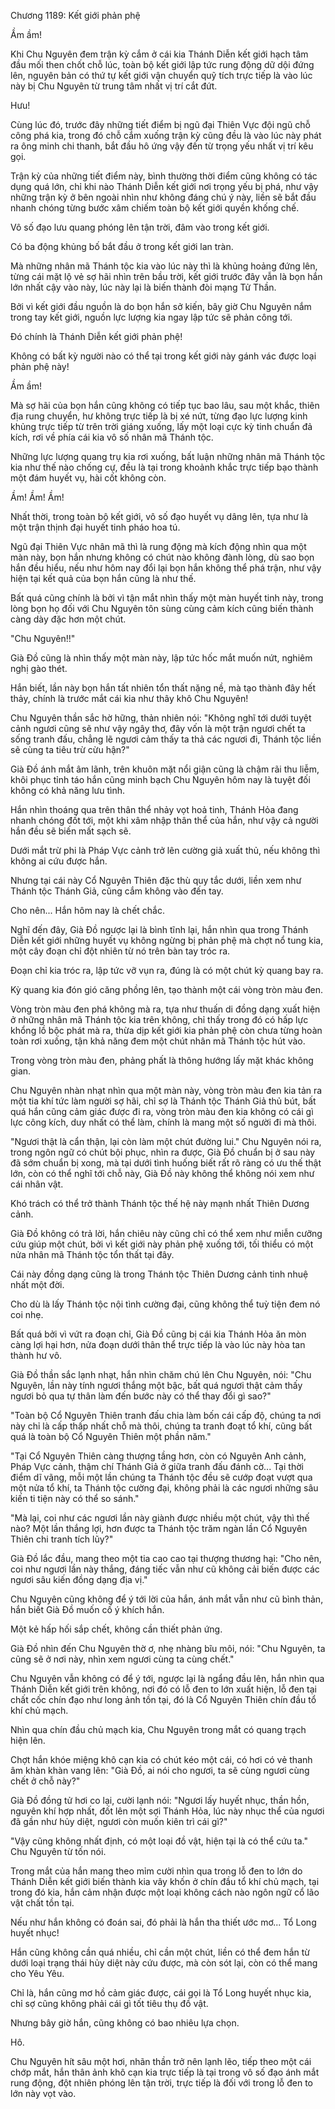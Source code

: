 




Chương 1189: Kết giới phản phệ


Ầm ầm!

Khi Chu Nguyên đem trận kỳ cắm ở cái kia Thánh Diễn kết giới hạch tâm đầu mối then chốt chỗ lúc, toàn bộ kết giới lập tức rung động dữ dội đứng lên, nguyên bản có thứ tự kết giới vận chuyển quỹ tích trực tiếp là vào lúc này bị Chu Nguyên từ trung tâm nhất vị trí cắt đứt.

Hưu!

Cùng lúc đó, trước đây những tiết điểm bị ngũ đại Thiên Vực đội ngũ chỗ công phá kia, trong đó chỗ cắm xuống trận kỳ cũng đều là vào lúc này phát ra ông minh chi thanh, bắt đầu hô ứng vậy đến từ trọng yếu nhất vị trí kêu gọi.

Trận kỳ của những tiết điểm này, bình thường thời điểm cũng không có tác dụng quá lớn, chỉ khi nào Thánh Diễn kết giới nơi trọng yếu bị phá, như vậy những trận kỳ ở bên ngoài nhìn như không đáng chú ý này, liền sẽ bắt đầu nhanh chóng từng bước xâm chiếm toàn bộ kết giới quyền khống chế.

Vô số đạo lưu quang phóng lên tận trời, đâm vào trong kết giới.

Có ba động khủng bố bắt đầu ở trong kết giới lan tràn.

Mà những nhân mã Thánh tộc kia vào lúc này thì là khủng hoảng đứng lên, từng cái mặt lộ vẻ sợ hãi nhìn trên bầu trời, kết giới trước đây vẫn là bọn hắn lớn nhất cậy vào này, lúc này lại là biến thành đòi mạng Tử Thần.

Bởi vì kết giới đầu nguồn là do bọn hắn sở kiến, bây giờ Chu Nguyên nắm trong tay kết giới, nguồn lực lượng kia ngay lập tức sẽ phản công tới.

Đó chính là Thánh Diễn kết giới phản phệ!

Không có bất kỳ người nào có thể tại trong kết giới này gánh vác được loại phản phệ này!

Ầm ầm!

Mà sợ hãi của bọn hắn cũng không có tiếp tục bao lâu, sau một khắc, thiên địa rung chuyển, hư không trực tiếp là bị xé nứt, từng đạo lực lượng kinh khủng trực tiếp từ trên trời giáng xuống, lấy một loại cực kỳ tinh chuẩn đả kích, rơi về phía cái kia vô số nhân mã Thánh tộc.

Những lực lượng quang trụ kia rơi xuống, bất luận những nhân mã Thánh tộc kia như thế nào chống cự, đều là tại trong khoảnh khắc trực tiếp bạo thành một đám huyết vụ, hài cốt không còn.

Ầm! Ầm! Ầm!

Nhất thời, trong toàn bộ kết giới, vô số đạo huyết vụ dâng lên, tựa như là một trận thịnh đại huyết tinh pháo hoa tú.

Ngũ đại Thiên Vực nhân mã thì là rung động mà kích động nhìn qua một màn này, bọn hắn nhưng không có chút nào không đành lòng, dù sao bọn hắn đều hiểu, nếu như hôm nay đổi lại bọn hắn không thể phá trận, như vậy hiện tại kết quả của bọn hắn cũng là như thế.

Bất quá cũng chính là bởi vì tận mắt nhìn thấy một màn huyết tinh này, trong lòng bọn họ đối với Chu Nguyên tôn sùng cùng cảm kích cũng biến thành càng dày đặc hơn một chút.

"Chu Nguyên!!"

Già Đồ cũng là nhìn thấy một màn này, lập tức hốc mắt muốn nứt, nghiêm nghị gào thét.

Hắn biết, lần này bọn hắn tất nhiên tổn thất nặng nề, mà tạo thành đây hết thảy, chính là trước mắt cái kia như thây khô Chu Nguyên!

Chu Nguyên thần sắc hờ hững, thản nhiên nói: "Không nghĩ tới dưới tuyệt cảnh ngươi cũng sẽ như vậy ngây thơ, đây vốn là một trận ngươi chết ta sống tranh đấu, chẳng lẽ ngươi cảm thấy ta thả các ngươi đi, Thánh tộc liền sẽ cùng ta tiêu trừ cừu hận?"

Già Đồ ánh mắt âm lãnh, trên khuôn mặt nổi giận cũng là chậm rãi thu liễm, khôi phục tỉnh táo hắn cũng minh bạch Chu Nguyên hôm nay là tuyệt đối không có khả năng lưu tình.

Hắn nhìn thoáng qua trên thân thể nhảy vọt hoả tinh, Thánh Hỏa đang nhanh chóng đốt tới, một khi xâm nhập thân thể của hắn, như vậy cả người hắn đều sẽ biến mất sạch sẽ.

Dưới mắt trừ phi là Pháp Vực cảnh trở lên cường giả xuất thủ, nếu không thì không ai cứu được hắn.

Nhưng tại cái này Cổ Nguyên Thiên đặc thù quy tắc dưới, liền xem như Thánh tộc Thánh Giả, cũng cắm không vào đến tay.

Cho nên... Hắn hôm nay là chết chắc.

Nghĩ đến đây, Già Đồ ngược lại là bình tĩnh lại, hắn nhìn qua trong Thánh Diễn kết giới những huyết vụ không ngừng bị phản phệ mà chợt nổ tung kia, một cây đoạn chỉ đột nhiên từ nó trên bàn tay tróc ra.

Đoạn chỉ kia tróc ra, lập tức vỡ vụn ra, đúng là có một chút kỳ quang bay ra.

Kỳ quang kia đón gió căng phồng lên, tạo thành một cái vòng tròn màu đen.

Vòng tròn màu đen phá không mà ra, tựa như thuấn di đồng dạng xuất hiện ở những nhân mã Thánh tộc kia trên không, chỉ thấy trong đó có hấp lực khổng lồ bộc phát mà ra, thừa dịp kết giới kia phản phệ còn chưa từng hoàn toàn rơi xuống, tận khả năng đem một chút nhân mã Thánh tộc hút vào.

Trong vòng tròn màu đen, phảng phất là thông hướng lấy mặt khác không gian.

Chu Nguyên nhàn nhạt nhìn qua một màn này, vòng tròn màu đen kia tản ra một tia khí tức làm người sợ hãi, chỉ sợ là Thánh tộc Thánh Giả thủ bút, bất quá hắn cũng cảm giác được đi ra, vòng tròn màu đen kia không có cái gì lực công kích, duy nhất có thể làm, chính là mang một số người đi mà thôi.

"Ngươi thật là cẩn thận, lại còn làm một chút đường lui." Chu Nguyên nói ra, trong ngôn ngữ có chút bội phục, nhìn ra được, Già Đồ chuẩn bị ở sau này đã sớm chuẩn bị xong, mà tại dưới tình huống biết rất rõ ràng có ưu thế thật lớn, còn có thể nghĩ tới chỗ này, Già Đồ này không thể không nói xem như cái nhân vật.

Khó trách có thể trở thành Thánh tộc thế hệ này mạnh nhất Thiên Dương cảnh.

Già Đồ không có trả lời, hắn chiêu này cũng chỉ có thể xem như miễn cưỡng cứu giúp một chút, bởi vì kết giới này phản phệ xuống tới, tối thiểu có một nửa nhân mã Thánh tộc tổn thất tại đây.

Cái này đồng dạng cũng là trong Thánh tộc Thiên Dương cảnh tinh nhuệ nhất một đời.

Cho dù là lấy Thánh tộc nội tình cường đại, cũng không thể tuỳ tiện đem nó coi nhẹ.

Bất quá bởi vì vứt ra đoạn chỉ, Già Đồ cũng bị cái kia Thánh Hỏa ăn mòn càng lợi hại hơn, nửa đoạn dưới thân thể trực tiếp là vào lúc này hòa tan thành hư vô.

Già Đồ thần sắc lạnh nhạt, hắn nhìn chăm chú lên Chu Nguyên, nói: "Chu Nguyên, lần này tính ngươi thắng một bậc, bất quá ngươi thật cảm thấy ngươi bỏ qua tự thân làm đến bước này có thể thay đổi gì sao?"

"Toàn bộ Cổ Nguyên Thiên tranh đấu chia làm bốn cái cấp độ, chúng ta nơi này chỉ là cấp thấp nhất chỗ mà thôi, chúng ta tranh đoạt tổ khí, cũng bất quá là toàn bộ Cổ Nguyên Thiên một phần năm."

"Tại Cổ Nguyên Thiên càng thượng tầng hơn, còn có Nguyên Anh cảnh, Pháp Vực cảnh, thậm chí Thánh Giả ở giữa tranh đấu đánh cờ... Tại thời điểm dĩ vãng, mỗi một lần chúng ta Thánh tộc đều sẽ cướp đoạt vượt qua một nửa tổ khí, ta Thánh tộc cường đại, không phải là các ngươi những sâu kiến ti tiện này có thể so sánh."

"Mà lại, coi như các ngươi lần này giành được nhiều một chút, vậy thì thế nào? Một lần thắng lợi, hơn được ta Thánh tộc trăm ngàn lần Cổ Nguyên Thiên chi tranh tích lũy?"

Già Đồ lắc đầu, mang theo một tia cao cao tại thượng thương hại: "Cho nên, coi như ngươi lần này thắng, đáng tiếc vẫn như cũ không cải biến được các ngươi sâu kiến đồng dạng địa vị."

Chu Nguyên cũng không để ý tới lời của hắn, ánh mắt vẫn như cũ bình thản, hắn biết Già Đồ muốn cố ý khích hắn.

Một kẻ hấp hối sắp chết, không cần thiết phản ứng.

Già Đồ nhìn đến Chu Nguyên thờ ơ, nhẹ nhàng bĩu môi, nói: "Chu Nguyên, ta cũng sẽ ở nơi này, nhìn xem ngươi cùng ta cùng chết."

Chu Nguyên vẫn không có để ý tới, ngược lại là ngẩng đầu lên, hắn nhìn qua Thánh Diễn kết giới trên không, nơi đó có lỗ đen to lớn xuất hiện, lỗ đen tại chất cốc chín đạo như long ảnh tồn tại, đó là Cổ Nguyên Thiên chín đầu tổ khí chủ mạch.

Nhìn qua chín đầu chủ mạch kia, Chu Nguyên trong mắt có quang trạch hiện lên.

Chợt hắn khóe miệng khô cạn kia có chút kéo một cái, có hơi có vẻ thanh âm khàn khàn vang lên: "Già Đồ, ai nói cho ngươi, ta sẽ cùng ngươi cùng chết ở chỗ này?"

Già Đồ đồng tử hơi co lại, cười lạnh nói: "Ngươi lấy huyết nhục, thần hồn, nguyên khí hợp nhất, đốt lên một sợi Thánh Hỏa, lúc này nhục thể của ngươi đã gần như hủy diệt, ngươi còn muốn kiên trì cái gì?"

"Vậy cũng không nhất định, có một loại đồ vật, hiện tại là có thể cứu ta." Chu Nguyên từ tốn nói.

Trong mắt của hắn mang theo mỉm cười nhìn qua trong lỗ đen to lớn do Thánh Diễn kết giới biến thành kia vây khốn ở chín đầu tổ khí chủ mạch, tại trong đó kia, hắn cảm nhận được một loại không cách nào ngôn ngữ cổ lão vật chất tồn tại.

Nếu như hắn không có đoán sai, đó phải là hắn tha thiết ước mơ... Tổ Long huyết nhục!

Hắn cũng không cần quá nhiều, chỉ cần một chút, liền có thể đem hắn từ dưới loại trạng thái hủy diệt này cứu được, mà còn sót lại, còn có thể mang cho Yêu Yêu.

Chỉ là, hắn cũng mơ hồ cảm giác được, cái gọi là Tổ Long huyết nhục kia, chỉ sợ cũng không phải cái gì tốt tiêu thụ đồ vật.

Nhưng bây giờ hắn, cũng không có bao nhiêu lựa chọn.

Hô.

Chu Nguyên hít sâu một hơi, nhãn thần trở nên lạnh lẽo, tiếp theo một cái chớp mắt, hắn thân ảnh khô cạn kia trực tiếp là tại trong vô số đạo ánh mắt rung động, đột nhiên phóng lên tận trời, trực tiếp là đối với trong lỗ đen to lớn này vọt vào.




